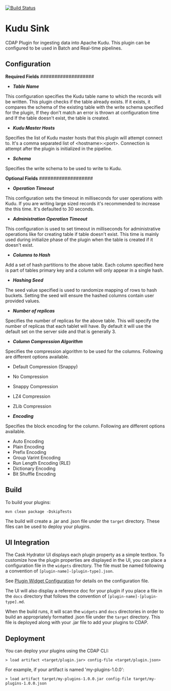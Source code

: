 [![Build Status](https://travis-ci.org/hydrator/kudu-sink.svg?branch=master)](https://travis-ci.org/hydrator/kudu-sink)

Kudu Sink
==========

CDAP Plugin for ingesting data into Apache Kudu. This plugin can be configured to be used in Batch and Real-time pipelines. 

Configuration
-------------

**Required Fields**
###################

* _**Table Name**_

 This configuration specifies the Kudu table name to which the records will be written. This plugin checks if the table already exists. If it exists, it compares the schema of the existing table with the write schema specified for the plugin, If they don't match an error is thrown at configuration time and If the table doesn't exist, the table is created. 

* _**Kudu Master Hosts**_

 Specifies the list of Kudu master hosts that this plugin will attempt connect to. It's a comma separated list of &lt;hostname&gt;:&lt;port&gt;. Connection is attempt after the plugin is initialized in the pipeline. 
 
* _**Schema**_
 
 Specifies the write schema to be used to write to Kudu. 

**Optional Fields**
###################

* _**Operation Timeout**_

 This configuration sets the timeout in milliseconds for user operations with Kudu. If you are writing large sized records it's recommended to increase the this time. It's defaulted to 30 seconds. 
 
* _**Administration Operation Timeout**_

 This configuration is used to set timeout in milliseconds for administrative operations like for creating table if table doesn't exist. This time is mainly used during initialize phase of the plugin when the table is created if it doesn't exist. 
 
* _**Columns to Hash**_

 Add a set of hash partitions to the above table. Each column specified here is part of tables primary key and a column will only appear in a single hash. 
 
* _**Hashing Seed**_

 The seed value specified is used to randomize mapping of rows to hash buckets. Setting the seed will ensure the hashed columns contain user provided values.
 
* _**Number of replicas**_

 Specifies the number of replicas for the above table. This will specify the number of replicas that each tablet will have. By default it will use the default set on the server side and that is generally 3. 
 
* _**Column Compression Algorithm**_

 Specifies the compression algorithm to be used for the columns. Following are different options available. 
  * Default Compression (Snappy)
  * No Compression
  * Snappy Compression
  * LZ4 Compression
  * ZLib Compression
  
* _**Encoding**_

 Specifies the block encoding for the column. Following are different options available. 
 
  * Auto Encoding
  * Plain Encoding
  * Prefix Encoding
  * Group Varint Encoding
  * Run Length Encoding (RLE)
  * Dictionary Encoding
  * Bit Shuffle Encoding


Build
-----
To build your plugins:

    mvn clean package -DskipTests

The build will create a .jar and .json file under the ``target`` directory.
These files can be used to deploy your plugins.

UI Integration
--------------
The Cask Hydrator UI displays each plugin property as a simple textbox. To customize how the plugin properties
are displayed in the UI, you can place a configuration file in the ``widgets`` directory.
The file must be named following a convention of ``[plugin-name]-[plugin-type].json``.

See [Plugin Widget Configuration](http://docs.cdap.io/cdap/current/en/hydrator-manual/developing-plugins/packaging-plugins.html#plugin-widget-json)
for details on the configuration file.

The UI will also display a reference doc for your plugin if you place a file in the ``docs`` directory
that follows the convention of ``[plugin-name]-[plugin-type].md``.

When the build runs, it will scan the ``widgets`` and ``docs`` directories in order to build an appropriately
formatted .json file under the ``target`` directory. This file is deployed along with your .jar file to add your
plugins to CDAP.

Deployment
----------
You can deploy your plugins using the CDAP CLI:

    > load artifact <target/plugin.jar> config-file <target/plugin.json>

For example, if your artifact is named 'my-plugins-1.0.0':

    > load artifact target/my-plugins-1.0.0.jar config-file target/my-plugins-1.0.0.json
